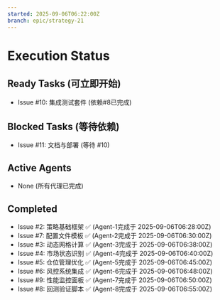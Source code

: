 ```yaml
---
started: 2025-09-06T06:22:00Z
branch: epic/strategy-21
---
```


# Execution Status

## Ready Tasks (可立即开始)
- Issue #10: 集成测试套件 (依赖#8已完成)

## Blocked Tasks (等待依赖)
- Issue #11: 文档与部署 (等待 #10)

## Active Agents
- None (所有代理已完成)

## Completed
- Issue #2: 策略基础框架 ✅ (Agent-1完成于 2025-09-06T06:28:00Z)
- Issue #7: 配置文件模板 ✅ (Agent-2完成于 2025-09-06T06:30:00Z)
- Issue #3: 动态网格计算 ✅ (Agent-3完成于 2025-09-06T06:38:00Z)
- Issue #4: 市场状态识别 ✅ (Agent-4完成于 2025-09-06T06:40:00Z)
- Issue #5: 仓位管理优化 ✅ (Agent-5完成于 2025-09-06T06:45:00Z)
- Issue #6: 风控系统集成 ✅ (Agent-6完成于 2025-09-06T06:48:00Z)
- Issue #9: 性能监控面板 ✅ (Agent-7完成于 2025-09-06T06:50:00Z)
- Issue #8: 回测验证脚本 ✅ (Agent-8完成于 2025-09-06T06:55:00Z)